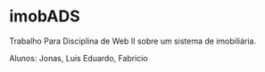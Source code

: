 # imobADS


Trabalho Para Disciplina de Web II sobre um sistema de imobiliária.

Alunos: Jonas, Luis Eduardo, Fabricio
